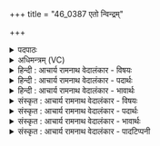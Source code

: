 +++
title = "46_0387 एतो न्विन्द्रम्"

+++
<details><summary>पदपाठः</summary>

आ꣢। इ꣣त। उ। नु꣢। इ꣡न्द्र꣢꣯म्। स्त꣡वा꣢꣯म। स꣡खा꣢꣯यः। स। खा꣣यः। स्तो꣡म्य꣢꣯म्। न꣡र꣢꣯म्। कृ꣣ष्टीः꣢। यः। वि꣡श्वाः꣢꣯। अ꣣भ्य꣡स्ति꣢। अ꣣भि। अ꣡स्ति꣢꣯। ए꣡कः꣢꣯। इत्। ३८७।
</details>

<details><summary>अधिमन्त्रम् (VC)</summary>

- इन्द्रः
- विश्वमना वैयश्वः
- उष्णिक्
- ऋषभः
- ऐन्द्रं काण्डम्
</details>

<details><summary>हिन्दी : आचार्य रामनाथ वेदालंकार - विषयः</summary>

अगले मन्त्र में सखाओं को इन्द्र परमेश्वर की स्तुति के लिए बुलाया जा रहा है।
</details>

<details><summary>हिन्दी : आचार्य रामनाथ वेदालंकार - पदार्थः</summary>

पदार्थान्वय -  हे (सखायः) मित्रो ! तुम (नु) शीघ्र ही (एत उ) आओ। हम-तुम मिलकर (स्तोम्यम्) स्तुति के योग्य, (नरम्) नेता, (इन्द्रम्) राजाधिराज परमेश्वर की (स्तवाम) उपासना करें, (यः) जो (एकः-इत्) अकेला ही (विश्वाः कृष्टीः) सब मानवी प्रजाओं से (अध्यस्ति) महिमा में अधिक है ॥७॥
</details>

<details><summary>हिन्दी : आचार्य रामनाथ वेदालंकार - भावार्थः</summary>

भावार्थ -  जो अकेला होता हुआ भी करोड़ों-करोड़ों की संख्याओं में विद्यमान मनुष्यों से महिमा में अधिक है, उसी सकल ब्रह्माण्ड के अधीश्वर की सबको स्तुति और आराधना करनी चाहिए ॥७॥
</details>

<details><summary>संस्कृत : आचार्य रामनाथ वेदालंकार - विषयः</summary>

अथ सखाय इन्द्रं परमेश्वरं स्तोतुमाहूयन्ते।
</details>

<details><summary>संस्कृत : आचार्य रामनाथ वेदालंकार - पदार्थः</summary>

पदार्थान्वय -  हे (सखायः) सुहृदः ! यूयम् (नु) क्षिप्रम् (एत उ) आगच्छत खलु, यूयं वयं च संभूय (स्तोम्यम्) स्तोमार्हम्, (नरम्) नेतारम् (इन्द्रम्) राजाधिराजं परमेश्वरम् (स्तवाम) उपासीमहि। स्तौतेर्लेटि रूपम्। (यः एकः इत्) यः एकलोऽपि (विश्वाः कृष्टीः) समस्ताः मानवीः प्रजाः (अभ्यस्ति) अभिभवति, महिम्ना अतिशेते ॥७॥
</details>

<details><summary>संस्कृत : आचार्य रामनाथ वेदालंकार - भावार्थः</summary>

भावार्थ -  य एकोऽपि सन् कोटिकोटिसंख्यासु विद्यमानान् मानवान् स्वमहिम्नाऽतिशेते स एव सकलब्रह्माण्डाधीश्वरः सर्वैरपि स्तोतव्य आराधनीयश्च ॥७॥
</details>

<details><summary>संस्कृत : आचार्य रामनाथ वेदालंकार - पादटिप्पनी</summary>

टिप्पनी -   १. ऋ० ८।२४।१९। अथ० २०।६५।१ ‘सखायः स्तोम्यं’ इत्यत्र ‘सखाय स्तोम्यं’ इति पाठः।
</details>